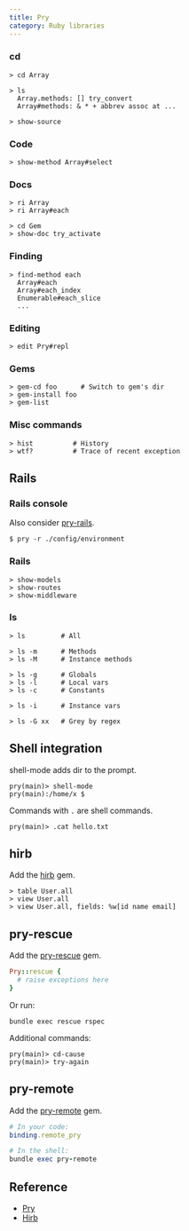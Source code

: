 ```yaml
---
title: Pry
category: Ruby libraries
---
```


### cd

```
> cd Array
```

```nohighlight
> ls
  Array.methods: [] try_convert
  Array#methods: & * + abbrev assoc at ...
```

```
> show-source
```

### Code

```nohighlight
> show-method Array#select
```

### Docs

```nohighlight
> ri Array
> ri Array#each

> cd Gem
> show-doc try_activate
```

### Finding

```nohighlight
> find-method each
  Array#each
  Array#each_index
  Enumerable#each_slice
  ...
```

### Editing

    > edit Pry#repl

### Gems

    > gem-cd foo      # Switch to gem's dir
    > gem-install foo
    > gem-list

### Misc commands

    > hist          # History
    > wtf?          # Trace of recent exception

## Rails

### Rails console

Also consider [pry-rails](https://rubygems.org/gems/pry-rails).

    $ pry -r ./config/environment

### Rails

    > show-models
    > show-routes
    > show-middleware

### ls

    > ls         # All

    > ls -m      # Methods
    > ls -M      # Instance methods

    > ls -g      # Globals
    > ls -l      # Local vars
    > ls -c      # Constants

    > ls -i      # Instance vars

    > ls -G xx   # Grey by regex

## Shell integration

shell-mode adds dir to the prompt.

    pry(main)> shell-mode
    pry(main):/home/x $

Commands with `.` are shell commands.

    pry(main)> .cat hello.txt

## hirb

Add the [hirb](https://rubygems.org/gems/hirb) gem.

    > table User.all
    > view User.all
    > view User.all, fields: %w[id name email]

## pry-rescue

Add the [pry-rescue](https://github.com/ConradIrwin/pry-rescue) gem.

```rb
Pry::rescue {
  # raise exceptions here
}
```

Or run:

```
bundle exec rescue rspec
```

Additional commands:

```
pry(main)> cd-cause
pry(main)> try-again
```

## pry-remote

Add the [pry-remote](https://github.com/Mon-Ouie/pry-remote) gem.

```rb
# In your code:
binding.remote_pry

# In the shell:
bundle exec pry-remote
```

## Reference

-   [Pry](https://github.com/pry/pry)
-   [Hirb](https://github.com/cldwalker/hirb)
